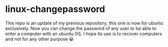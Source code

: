 # linux-changepassword
This repo is an update of my previous repository, this one is now for ubuntu exclusively. Now you can change the password of any user to be able to enter a computer with an ubuntu OS. I hope its use is to recover computers and not for any other purpose 😀
